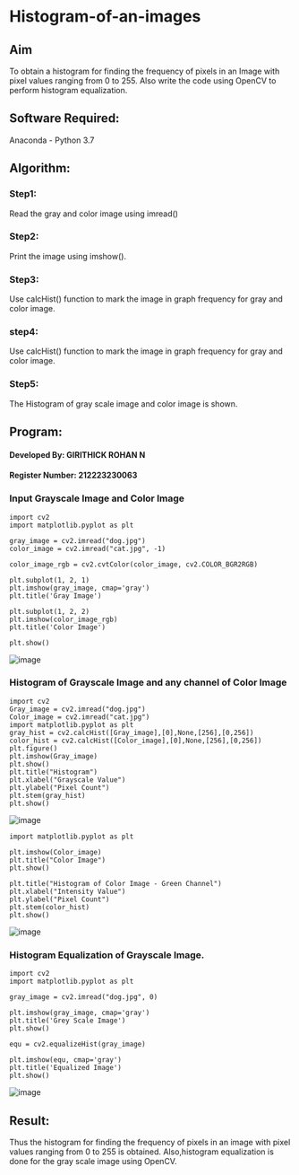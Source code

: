 # Histogram-of-an-images
## Aim
To obtain a histogram for finding the frequency of pixels in an Image with pixel values ranging from 0 to 255. Also write the code using OpenCV to perform histogram equalization.

## Software Required:
Anaconda - Python 3.7

## Algorithm:
### Step1:
Read the gray and color image using imread()

### Step2:
Print the image using imshow().

### Step3:
Use calcHist() function to mark the image in graph frequency for gray and color image.

### step4:
Use calcHist() function to mark the image in graph frequency for gray and color image.

### Step5:
The Histogram of gray scale image and color image is shown.


## Program:
#### Developed By: GIRITHICK ROHAN N
#### Register Number: 212223230063

### Input Grayscale Image and Color Image
```
import cv2
import matplotlib.pyplot as plt

gray_image = cv2.imread("dog.jpg")
color_image = cv2.imread("cat.jpg", -1)

color_image_rgb = cv2.cvtColor(color_image, cv2.COLOR_BGR2RGB)

plt.subplot(1, 2, 1)
plt.imshow(gray_image, cmap='gray')
plt.title('Gray Image')

plt.subplot(1, 2, 2)
plt.imshow(color_image_rgb)
plt.title('Color Image')

plt.show()
```
![image](https://raw.githubusercontent.com/Girithickrohan/Histogram-of-an-images/main/Screenshot%202024-09-16%20155529.png)

### Histogram of Grayscale Image and any channel of Color Image
```
import cv2
Gray_image = cv2.imread("dog.jpg")
Color_image = cv2.imread("cat.jpg")
import matplotlib.pyplot as plt
gray_hist = cv2.calcHist([Gray_image],[0],None,[256],[0,256])
color_hist = cv2.calcHist([Color_image],[0],None,[256],[0,256])
plt.figure()
plt.imshow(Gray_image)
plt.show()
plt.title("Histogram")
plt.xlabel("Grayscale Value")
plt.ylabel("Pixel Count")
plt.stem(gray_hist)
plt.show()
```
![image](https://raw.githubusercontent.com/Girithickrohan/Histogram-of-an-images/main/Screenshot%202024-09-16%20155559.png)

```
import matplotlib.pyplot as plt

plt.imshow(Color_image)
plt.title("Color Image")
plt.show()

plt.title("Histogram of Color Image - Green Channel")
plt.xlabel("Intensity Value")
plt.ylabel("Pixel Count")
plt.stem(color_hist)
plt.show()

```

![image](https://raw.githubusercontent.com/Girithickrohan/Histogram-of-an-images/main/Screenshot%202024-09-16%20155616.png)

### Histogram Equalization of Grayscale Image.
```
import cv2
import matplotlib.pyplot as plt

gray_image = cv2.imread("dog.jpg", 0)

plt.imshow(gray_image, cmap='gray')
plt.title('Grey Scale Image')
plt.show()

equ = cv2.equalizeHist(gray_image)

plt.imshow(equ, cmap='gray')
plt.title('Equalized Image')
plt.show()
```

![image](https://raw.githubusercontent.com/Girithickrohan/Histogram-of-an-images/main/Screenshot%202024-09-16%20155628.png)

## Result: 
Thus the histogram for finding the frequency of pixels in an image with pixel values ranging from 0 to 255 is obtained. Also,histogram equalization is done for the gray scale image using OpenCV.
